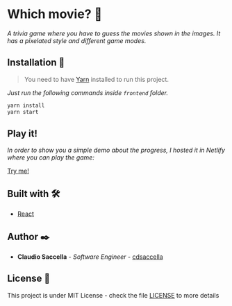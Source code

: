 # Which movie? 🎥

_A trivia game where you have to guess the movies shown in the images. It has a pixelated style and different game modes._

## Installation 🔧

> You need to have [Yarn](https://yarnpkg.com) installed to run this project.

_Just run the following commands inside `frontend` folder._
```bash
yarn install
yarn start
```

## Play it! 

_In order to show you a simple demo about the progress, I hosted it in Netlify where you can play the game:_

[Try me!](https://whichmovie.netlify.app)

## Built with 🛠️

* [React](https://es.reactjs.org)

## Author ✒️

* **Claudio Saccella** - *Software Engineer* - [cdsaccella](https://github.com/cdsaccella)

## License 📄

This project is under MIT License - check the file [LICENSE](LICENSE) to more details

